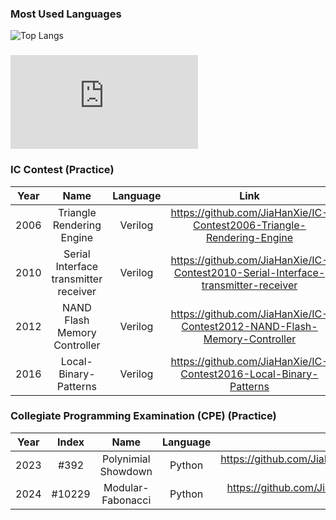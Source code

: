 
### Most Used Languages
![Top Langs](https://github-readme-stats.vercel.app/api/top-langs/?username=jiahanxie)

### ![Course, Project and Homework](https://github.com/JiaHanXie/JiaHanXie/blob/main/project%26homework.md)

### IC Contest (Practice)
| Year | Name | Language | Link |
| :-: | :-: |:-: |:-: |
| 2006 | Triangle Rendering Engine | Verilog | https://github.com/JiaHanXie/IC-Contest2006-Triangle-Rendering-Engine |
| 2010 | Serial Interface transmitter receiver  | Verilog | https://github.com/JiaHanXie/IC-Contest2010-Serial-Interface-transmitter-receiver |
| 2012 | NAND Flash Memory Controller  | Verilog | https://github.com/JiaHanXie/IC-Contest2012-NAND-Flash-Memory-Controller |
| 2016 | Local-Binary-Patterns | Verilog | https://github.com/JiaHanXie/IC-Contest2016-Local-Binary-Patterns |

### Collegiate Programming Examination (CPE) (Practice)
| Year | Index   | Name                | Language | Link         |
| :--: | :-----: | :-----------------: | :------: | :----------: |
| 2023 | #392    | Polynimial Showdown | Python   | https://github.com/JiaHanXie/CPE/tree/main/Polynomial-Showdown |
| 2024 | #10229  | Modular-Fabonacci   | Python   | https://github.com/JiaHanXie/CPE/tree/main/Modular-Fabonacci   |

<!--
**JiaHanXie/JiaHanXie** is a ✨ _special_ ✨ repository because its `README.md` (this file) appears on your GitHub profile.

Here are some ideas to get you started:

- 🔭 I’m currently working on ...
- 🌱 I’m currently learning ...
- 👯 I’m looking to collaborate on ...
- 🤔 I’m looking for help with ...
- 💬 Ask me about ...
- 📫 How to reach me: ...
- 😄 Pronouns: ...
- ⚡ Fun fact: ...
-->
